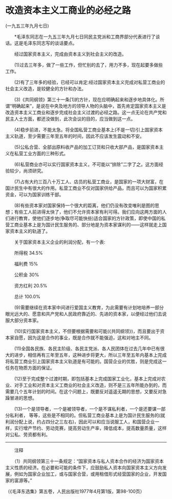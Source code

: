 # 改造资本主义工商业的必经之路  
(一九五三年九月七日)  
  
　　*毛泽东同志在一九五三年九月七日同民主党派和工商界部分代表进行了谈话。这是毛泽东同志写的谈话要点。   
  
　　经过国家资本主义，完成由资本主义到社会主义的改造。   
  
　　(1)过去三年多，做了一些工作，但忙别的去了，用力不多，现在起要多做些工作。   
  
　　(2)有了三年多的经验，已经可以肯定:经过国家资本主义完成对私营工商业的社会主义改造，是较健全的方针和办法。   
  
　　(3)《共同纲领》第三十一条[1]的方针，现在应明确起来和逐步地具体化。所谓“明确起来”，是说在中央及地方的领导人物的头脑中，首先肯定国家资本主义是改造资本主义工商业和逐步完成社会主义过渡的必经之路。这一点无论在共产党和民主人士方面，都还没做到，此次会议的目的，应当做到这一点。   
  
　　(4)稳步前进，不能太急。将全国私营工商业基本上(不是一切)引上国家资本主义轨道，至少需要三年至五年的时间，因此不应该发生震动和不安。   
  
　　(5)公私合营、全部出原料收产品的加工订货和只收大部产品，是国家资本主义在私营工业方面的三种形式。   
  
　　(6)私营商业亦可以实行国家资本主义，不可能以“排除”二字了之。这方面经验较少，尚须研究。   
  
　　(7)占有大约三百八十万工人、店员的私营工商业，是国家的一项大财富，在国计民生中有很大的作用。私营工商业不仅对国家供给产品，而且可以为国家积累资金，可以为国家训练干部。   
  
　　(8)有些资本家对国家保持一个很大的距离，他们仍没有改变唯利是图的思想；有些工人前进得太快了，他们不允许资本家有利可得。我们应向这两方面的人们进行教育，使他们逐步地(争取尽可能快些)适合国家的方针政策，即使中国的私营工商业基本上是为国计民生服务的、部分地是为资本家谋利的——这样就走上国家资本主义的轨道了。   
  
　　关于国家资本主义企业的利润分配，有一个表:   
  
　　所得税 34.5%   
  
　　福利费 15%   
  
　　公积金 30%   
  
　　资方红利 20.5%   
  
　　总计 100.0%   
  
　　(9)需要继续在资本家中间进行爱国主义教育，为此需要有计划地培养一部分眼光远大的、愿意和共产党和人民政府靠近的、先进的资本家，以便经过他们去说服大部分资本家。   
  
　　(10)实行国家资本主义，不但要根据需要和可能(《共同纲领》)，而且要出于资本家自愿，因为这是合作的事业，既是合作就不能强迫，这和对地主不同。   
  
　　(11)全国各民族、各民主阶级、各民主党派、各人民团体在过去几年中已有很大的进步，相信再有三年至五年，这种进步将更大，所以三年至五年内基本上完成将私营工商业引上国家资本主义轨道是有可能的。国营企业的优胜，则是完成这一任务在物质方面的保证。   
  
　　(12)至于完成整个过渡时期，即包括基本上完成国家工业化，基本上完成对农业、对手工业和对资本主义工商业的社会主义改造，则不是三五年所能办到的，而需要几个五年计划的时间。在这个问题上，既要反对遥遥无期的思想，又要反对急躁冒进的思想。   
  
　　(13)一个是领导者，一个是被领导者，一个是不谋私利者，一个是还要谋一部分私利者， 等等，这些是不相同的。但私营工商业基本上是为国计民生服务的(就利润分配上说，约占四分之三左右)，因此可以和应当说服工人，和国营企业一样，实行增产节约、劳动竞赛，提高劳动生产率，降低成本，提高数量质量，这样对公私、劳资都有利。   
  
----------------  
　　注释   
  
　　（1）共同纲领第三十一条规定：“国家资本与私人资本合作的经济为国家资本主义性质的经济。在必要和可能的条件下，应鼓励私人资本向国家资本主义方向发展，例如为国家企业加工，或与国家合营，或用租借形式经营国家的企业，开发国家的富源等。”   
  
（《毛泽东选集》第五卷，人民出版社1977年4月第1版，第98-100页）   
  
  
   
  
　　   
  
  